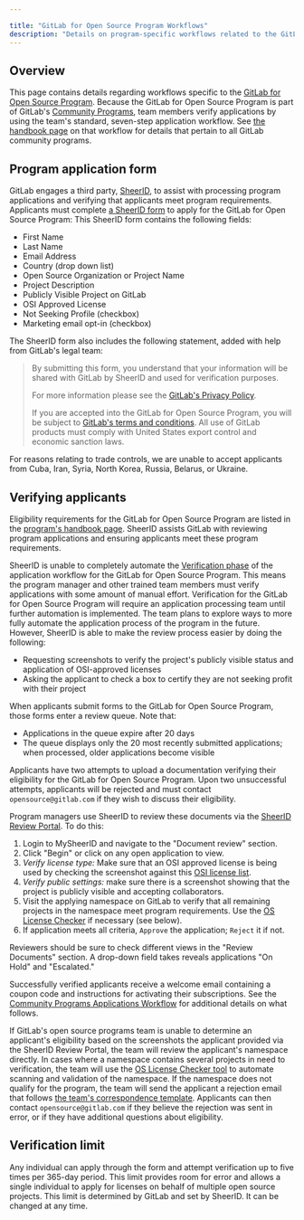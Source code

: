 ```yaml
---

title: "GitLab for Open Source Program Workflows"
description: "Details on program-specific workflows related to the GitLab for Open Source Program"
---
```


## Overview

This page contains details regarding workflows specific to the [GitLab for Open Source Program](https://about.gitlab.com/solutions/open-source/).
Because the GitLab for Open Source Program is part of GitLab's [Community Programs](/handbook/marketing/developer-relations/community-programs/), team members verify applications by using the team's standard, seven-step application workflow.
See [the handbook page](/handbook/marketing/developer-relations/community-programs/community-programs-workflows/) on that workflow for details that pertain to all GitLab community programs.

## Program application form

GitLab engages a third party, [SheerID](https://www.sheerid.com/), to assist with processing program applications and verifying that applicants meet program requirements.
Applicants must complete [a SheerID form](https://offers.sheerid.com/gitlab/member/) to apply for the GitLab for Open Source Program:
This SheerID form contains the following fields:

- First Name
- Last Name
- Email Address
- Country (drop down list)
- Open Source Organization or Project Name
- Project Description
- Publicly Visible Project on GitLab
- OSI Approved License
- Not Seeking Profile (checkbox)
- Marketing email opt-in (checkbox)

The SheerID form also includes the following statement, added with help from GitLab's legal team:

> By submitting this form, you understand that your information will be shared with GitLab by SheerID and used for verification purposes.
> 
> For more information please see the [GitLab's Privacy Policy](/privacy/).
> 
> If you are accepted into the GitLab for Open Source Program, you will be subject to [GitLab's terms and conditions](/handbook/legal/opensource-agreement/). All use of GitLab products must comply with United States export control and economic sanction laws.

For reasons relating to trade controls, we are unable to accept applicants from Cuba, Iran, Syria, North Korea, Russia, Belarus, or Ukraine.

## Verifying applicants

Eligibility requirements for the GitLab for Open Source Program are listed in the [program's handbook page](/handbook/marketing/developer-relations/community-programs/open-source-program/).
SheerID assists GitLab with reviewing program applications and ensuring applicants meet these program requirements.

SheerID is unable to completely automate the [Verification phase](/handbook/marketing/developer-relations/community-programs/automated-community-programs/#verification) of the application workflow for the GitLab for Open Source Program.
This means the program manager and other trained team members must verify applications with some amount of manual effort.
Verification for the GitLab for Open Source Program will require an application processing team until further automation is implemented.
The team plans to explore ways to more fully automate the application process of the program in the future.
However, SheerID is able to make the review process easier by doing the following:

* Requesting screenshots to verify the project's publicly visible status and application of OSI-approved licenses
* Asking the applicant to check a box to certify they are not seeking profit with their project

When applicants submit forms to the GitLab for Open Source Program, those forms enter a review queue.
Note that:

* Applications in the queue expire after 20 days
* The queue displays only the 20 most recently submitted applications; when processed, older applications become visible

Applicants have two attempts to upload a documentation verifying their eligibility for the GitLab for Open Source Program.
Upon two unsuccessful attempts, applicants will be rejected and must contact `opensource@gitlab.com` if they wish to discuss their eligibility.

Program managers use SheerID to review these documents via the [SheerID Review Portal](https://my.sheerid.com/).
To do this:

 1. Login to MySheerID and navigate to the "Document review" section.
 1. Click "Begin" or click on any open application to view.
 1. _Verify license type:_ Make sure that an OSI approved license is being used by checking the screenshot against this [OSI license list](https://opensource.org/licenses/alphabetical).
 1. _Verify public settings:_ make sure there is a screenshot showing that the project is publicly visible and accepting collaborators.
 1. Visit the applying namespace on GitLab to verify that all remaining projects in the namespace meet program requirements. Use the [OS License Checker](https://gitlab.com/gitlab-org/os-license-checker) if necessary (see below).
 1. If application meets all criteria, `Approve` the application; `Reject` it if not.

Reviewers should be sure to check different views in the "Review Documents" section.
A drop-down field takes reveals applications "On Hold" and "Escalated."

Successfully verified applicants receive a welcome email containing a coupon code and instructions for activating their subscriptions.
See the [Community Programs Applications Workflow](/handbook/marketing/developer-relations/community-programs/community-programs-workflows/) for additional details on what follows.

If GitLab's open source programs team is unable to determine an applicant's eligibility based on the screenshots the applicant provided via the SheerID Review Portal, the team will review the applicant's namespace directly.
In cases where a namespace contains several projects in need to verification, the team will use the [OS License Checker tool](https://gitlab.com/gitlab-org/os-license-checker) to automate scanning and validation of the namespace.
If the namespace does not qualify for the program, the team will send the applicant a rejection email that follows [the team's correspondence template](https://gitlab.com/gitlab-com/marketing/developer-relations/community-programs/operations/-/tree/main/support-macros/opensource).
Applicants can then contact `opensource@gitlab.com` if they believe the rejection was sent in error, or if they have additional questions about eligibility.

## Verification limit

Any individual can apply through the form and attempt verification up to five times per 365-day period.
This limit provides room for error and allows a single individual to apply for licenses on behalf of multiple open source projects.
This limit is determined by GitLab and set by SheerID.
It can be changed at any time.
